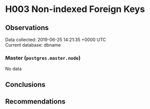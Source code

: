 # H003 Non-indexed Foreign Keys #

## Observations ##
Data collected: 2019-06-25 14:21:35 +0000 UTC  
Current database: dbname  

### Master (`postgres.master.node`) ###


No data


## Conclusions ##


## Recommendations ##

